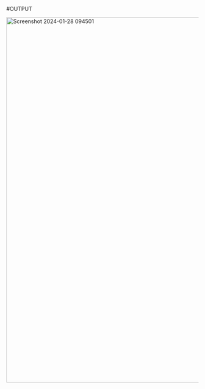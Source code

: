 #OUTPUT

<img width="960" alt="Screenshot 2024-01-28 094501" src="https://github.com/PranaliRK/BirthdayCount/assets/93364124/499d11dc-eb6e-424f-9919-9dd8ddc36c9e">
